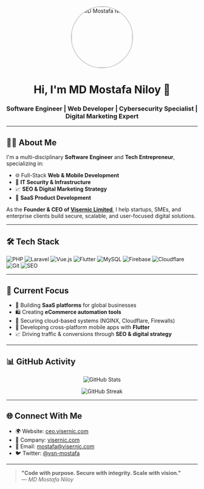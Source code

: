 <p align="center">
  <img src="https://i.postimg.cc/0jSgchm6/MD-Mostafa.png" alt="MD Mostafa Niloy" width="160" style="border-radius: 50%; border: 2px solid #ccc;" />
</p>

<h1 align="center">Hi, I'm MD Mostafa Niloy 👋</h1>
<h3 align="center">Software Engineer | Web Developer | Cybersecurity Specialist | Digital Marketing Expert</h3>

---

## 👨‍💼 About Me

I'm a multi-disciplinary **Software Engineer** and **Tech Entrepreneur**, specializing in:

- 🌐 Full-Stack **Web & Mobile Development**
- 🔐 **IT Security & Infrastructure**
- 📈 **SEO & Digital Marketing Strategy**
- 🧩 **SaaS Product Development**

As the **Founder & CEO of [Visernic Limited](https://visernic.com)**, I help startups, SMEs, and enterprise clients build secure, scalable, and user-focused digital solutions.

---

## 🛠️ Tech Stack

![PHP](https://img.shields.io/badge/PHP-777BB4?style=flat&logo=php&logoColor=white)
![Laravel](https://img.shields.io/badge/Laravel-E74430?style=flat&logo=laravel&logoColor=white)
![Vue.js](https://img.shields.io/badge/Vue.js-4FC08D?style=flat&logo=vue.js&logoColor=white)
![Flutter](https://img.shields.io/badge/Flutter-02569B?style=flat&logo=flutter&logoColor=white)
![MySQL](https://img.shields.io/badge/MySQL-4479A1?style=flat&logo=mysql&logoColor=white)
![Firebase](https://img.shields.io/badge/Firebase-FFCA28?style=flat&logo=firebase&logoColor=black)
![Cloudflare](https://img.shields.io/badge/Cloudflare-F38020?style=flat&logo=cloudflare&logoColor=white)
![Git](https://img.shields.io/badge/Git-F05032?style=flat&logo=git&logoColor=white)
![SEO](https://img.shields.io/badge/SEO-Optimization-brightgreen?style=flat)

---

## 🚀 Current Focus

- 🧩 Building **SaaS platforms** for global businesses  
- 🛍️ Creating **eCommerce automation tools**  
- 🔐 Securing cloud-based systems (NGINX, Cloudflare, Firewalls)  
- 📱 Developing cross-platform mobile apps with **Flutter**  
- 📈 Driving traffic & conversions through **SEO & digital strategy**

---

## 📊 GitHub Activity

<p align="center">
  <img src="https://github-readme-stats.vercel.app/api?username=vsn-mostafa&show_icons=true&theme=tokyonight" alt="GitHub Stats" />
</p>

<p align="center">
  <img src="https://github-readme-streak-stats.herokuapp.com/?user=vsn-mostafa&theme=tokyonight" alt="GitHub Streak" />
</p>

---

## 🌐 Connect With Me

- 🌍 Website: [ceo.visernic.com](https://ceo.visernic.com)  
- 💼 Company: [visernic.com](https://visernic.com)  
- 📧 Email: [mostafa@visernic.com](mailto:mostafa@visernic.com)    
- 🐦 Twitter: [@vsn-mostafa](https://twitter.com/vsm-mostafa)

---

> **"Code with purpose. Secure with integrity. Scale with vision."**  
> — *MD Mostafa Niloy*
